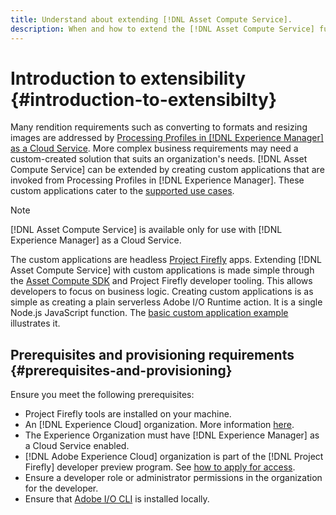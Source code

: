 ```yaml
---
title: Understand about extending [!DNL Asset Compute Service].
description: When and how to extend the [!DNL Asset Compute Service] functionality to do custom asset processing.
---
```


# Introduction to extensibility {#introduction-to-extensibilty}

Many rendition requirements such as converting to formats and resizing images are addressed by [Processing Profiles in [!DNL Experience Manager] as a Cloud Service](https://docs.adobe.com/content/help/en/experience-manager-cloud-service/assets/asset-microservices-overview.html). More complex business requirements may need a custom-created solution that suits an organization's needs. [!DNL Asset Compute Service] can be extended by creating custom applications that are invoked from Processing Profiles in [!DNL Experience Manager]. These custom applications cater to the [supported use cases](https://docs.adobe.com/content/help/en/experience-manager-cloud-service/assets/manage/asset-microservices-configure-and-use.html).

>[!NOTE]
>
>[!DNL Asset Compute Service] is available only for use with [!DNL Experience Manager] as a Cloud Service.

The custom applications are headless [Project Firefly](https://github.com/AdobeDocs/project-firefly) apps. Extending [!DNL Asset Compute Service] with custom applications is made simple through the [Asset Compute SDK](https://github.com/adobe/asset-compute-sdk) and Project Firefly developer tooling. This allows developers to focus on business logic. Creating custom applications is as simple as creating a plain serverless Adobe I/O Runtime action. It is a single Node.js JavaScript function. The [basic custom application example](https://github.com/adobe/asset-compute-example-workers/blob/master/projects/worker-basic/worker-basic.js) illustrates it.

## Prerequisites and provisioning requirements {#prerequisites-and-provisioning}

Ensure you meet the following prerequisites:

* Project Firefly tools are installed on your machine.
* An [!DNL Experience Cloud] organization. More information [here](https://github.com/AdobeDocs/project-firefly/blob/master/getting_started/setup.md#acquire-access-and-credentials).
* The Experience Organization must have [!DNL Experience Manager] as a Cloud Service enabled.
* [!DNL Adobe Experience Cloud] organization is part of the [!DNL Project Firefly] developer preview program. See [how to apply for access](https://github.com/AdobeDocs/project-firefly/blob/master/overview/getting_access.md).
* Ensure a developer role or administrator permissions in the organization for the developer.
* Ensure that [Adobe I/O CLI](https://github.com/adobe/aio-cli) is installed locally.

<!-- TBD for later:

* What all accesses and licenses are required?
* What all permissions are required to create, debug, and deploy custom applications?
* How do developers get access and provision the required apps?
* What is repository management?
* Anything on security and data transfer?
* What about handling personal or sensitive information?
* Custom application SLA is dependent on SLAs of various services it depends on.
* Document how the devs can get to know the KPIs of their custom applications. The KPIs are dependent on the performance at Adobe's side, amongst other things.
-->
